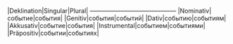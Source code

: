 

|Deklination|Singular|Plural|
––––––––––––––––––––––––––––
|Nominativ|событие|события|
|Genitiv|события|событий|
|Dativ|событию|событиям|
|Akkusativ|событие|события|
|Instrumental|событием|событиями|
|Präpositiv|событии|событиях|
